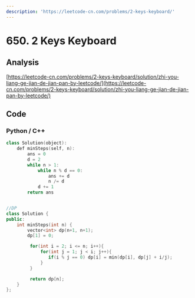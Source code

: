 ```yaml
---
description: 'https://leetcode-cn.com/problems/2-keys-keyboard/'
---
```


# 650. 2 Keys Keyboard

## Analysis

[https://leetcode-cn.com/problems/2-keys-keyboard/solution/zhi-you-liang-ge-jian-de-jian-pan-by-leetcode/](https://leetcode-cn.com/problems/2-keys-keyboard/solution/zhi-you-liang-ge-jian-de-jian-pan-by-leetcode/)

## Code

### Python / C++ 

```cpp
class Solution(object):
    def minSteps(self, n):
        ans = 0
        d = 2
        while n > 1:
            while n % d == 0:
                ans += d
                n /= d
            d += 1
        return ans


//DP
class Solution {
public:
    int minSteps(int n) {
        vector<int> dp(n+1, n+1);
        dp[1] = 0;

         for(int i = 2; i <= n; i++){
             for(int j = 1; j < i; j++){
                if(i % j == 0) dp[i] = min(dp[i], dp[j] + i/j);
             }
         }

         return dp[n];
    }
};
```

